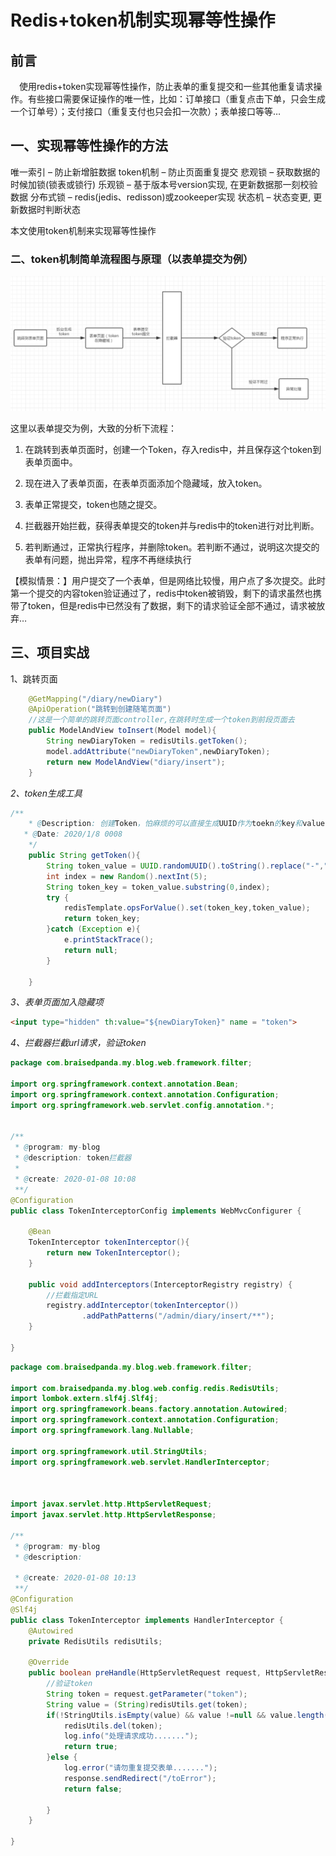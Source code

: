 # Redis+token机制实现幂等性操作

## 前言

 使用redis+token实现幂等性操作，防止表单的重复提交和一些其他重复请求操作。有些接口需要保证操作的唯一性，比如：订单接口（重复点击下单，只会生成一个订单号）；支付接口（重复支付也只会扣一次款）；表单接口等等…



## 一、实现幂等性操作的方法

唯一索引 – 防止新增脏数据
token机制 – 防止页面重复提交
悲观锁 – 获取数据的时候加锁(锁表或锁行)
乐观锁 – 基于版本号version实现, 在更新数据那一刻校验数据
分布式锁 – redis(jedis、redisson)或zookeeper实现
状态机 – 状态变更, 更新数据时判断状态

本文使用token机制来实现幂等性操作



### 二、token机制简单流程图与原理（以表单提交为例）

![token机制幂等性](../assets/token机制幂等性.jpeg)



这里以表单提交为例，大致的分析下流程：

1. 在跳转到表单页面时，创建一个Token，存入redis中，并且保存这个token到表单页面中。

2. 现在进入了表单页面，在表单页面添加个隐藏域，放入token。

3. 表单正常提交，token也随之提交。

4. 拦截器开始拦截，获得表单提交的token并与redis中的token进行对比判断。

5. 若判断通过，正常执行程序，并删除token。若判断不通过，说明这次提交的表单有问题，抛出异常，程序不再继续执行

   

【模拟情景：】用户提交了一个表单，但是网络比较慢，用户点了多次提交。此时第一个提交的内容token验证通过了，redis中token被销毁，剩下的请求虽然也携带了token，但是redis中已然没有了数据，剩下的请求验证全部不通过，请求被放弃…


## 三、项目实战

1、跳转页面

 

```java
 	@GetMapping("/diary/newDiary")
    @ApiOperation("跳转到创建随笔页面")
	//这是一个简单的跳转页面controller,在跳转时生成一个token到前段页面去
    public ModelAndView toInsert(Model model){
        String newDiaryToken = redisUtils.getToken();
        model.addAttribute("newDiaryToken",newDiaryToken);
        return new ModelAndView("diary/insert");
    }

```



*2、token生成工具*

```java
/** 
    * @Description: 创建Token，怕麻烦的可以直接生成UUID作为toekn的key和value 
   * @Date: 2020/1/8 0008 
    */ 
    public String getToken(){
        String token_value = UUID.randomUUID().toString().replace("-","");
        int index = new Random().nextInt(5);
        String token_key = token_value.substring(0,index);
        try {
            redisTemplate.opsForValue().set(token_key,token_value);
            return token_key;
        }catch (Exception e){
            e.printStackTrace();
            return null;
        }

    }

```



*3、表单页面加入隐藏项*

```html
<input type="hidden" th:value="${newDiaryToken}" name = "token">
```



*4、拦截器拦截url请求，验证token*

```java
package com.braisedpanda.my.blog.web.framework.filter;

import org.springframework.context.annotation.Bean;
import org.springframework.context.annotation.Configuration;
import org.springframework.web.servlet.config.annotation.*;


/**
 * @program: my-blog
 * @description: token拦截器
 * 
 * @create: 2020-01-08 10:08
 **/
@Configuration
public class TokenInterceptorConfig implements WebMvcConfigurer {

    @Bean
    TokenInterceptor tokenInterceptor(){
        return new TokenInterceptor();
    }

    public void addInterceptors(InterceptorRegistry registry) {
        //拦截指定URL
        registry.addInterceptor(tokenInterceptor())
                .addPathPatterns("/admin/diary/insert/**");
    }

}
```



```java
package com.braisedpanda.my.blog.web.framework.filter;

import com.braisedpanda.my.blog.web.config.redis.RedisUtils;
import lombok.extern.slf4j.Slf4j;
import org.springframework.beans.factory.annotation.Autowired;
import org.springframework.context.annotation.Configuration;
import org.springframework.lang.Nullable;

import org.springframework.util.StringUtils;
import org.springframework.web.servlet.HandlerInterceptor;



import javax.servlet.http.HttpServletRequest;
import javax.servlet.http.HttpServletResponse;

/**
 * @program: my-blog
 * @description:
 
 * @create: 2020-01-08 10:13
 **/
@Configuration
@Slf4j
public class TokenInterceptor implements HandlerInterceptor {
    @Autowired
    private RedisUtils redisUtils;

    @Override
    public boolean preHandle(HttpServletRequest request, HttpServletResponse response, Object handler) throws Exception {
        //验证token
        String token = request.getParameter("token");
        String value = (String)redisUtils.get(token);
        if(!StringUtils.isEmpty(value) && value !=null && value.length()>0){
            redisUtils.del(token);
            log.info("处理请求成功.......");
            return true;
        }else {
            log.error("请勿重复提交表单.......");
            response.sendRedirect("/toError");
            return false;

        }
    }

}
```

